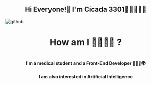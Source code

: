 <h2 align=center>Hi Everyone!👋 I'm Cicada 3301🧑🏻‍💻🏴‍☠</h2>

<img src="https://raw.githubusercontent.com/Cicada3301110/Cicada3301110/88e6a17a14ad43c5800e15e39961bcbd38532d45/Files/repository.svg" alt="github">

<h1 align="center">How am I 🤔🧑🏻‍💻 ?<h1>

<h4 align="center">I'm a medical student and a Front-End Developer 🧑🏻‍💻🌍</h4>
<h4 align="center">I am also interested in Artificial Intelligence</h4>